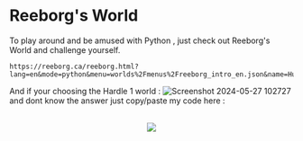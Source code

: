 # Reeborg's World

To play around and be amused with Python , just check out Reeborg's World and challenge yourself.
```
https://reeborg.ca/reeborg.html?lang=en&mode=python&menu=worlds%2Fmenus%2Freeborg_intro_en.json&name=Hurdle%201&url=worlds%2Ftutorial_en%2Fhurdle1.json
```

And if your choosing the Hardle 1 world : ![Screenshot 2024-05-27 102727](https://github.com/thisiszahrasadeghi/Reeborg-s-World/assets/170200995/8caaf1b8-56c4-480a-abfa-1bb723480ea4) and dont know the answer just copy/paste my code here :

<div align="center">
  <br>
  <a rel="nofollow" href="https://thisiszahrasadeghi.github.io/git/">
    <img src="https://github.com/thisiszahrasadeghi/Reeborg-s-World/assets/170200995/079ac2a0-246a-4730-af72-f170be540b1c")
   

  </a>
</div>


